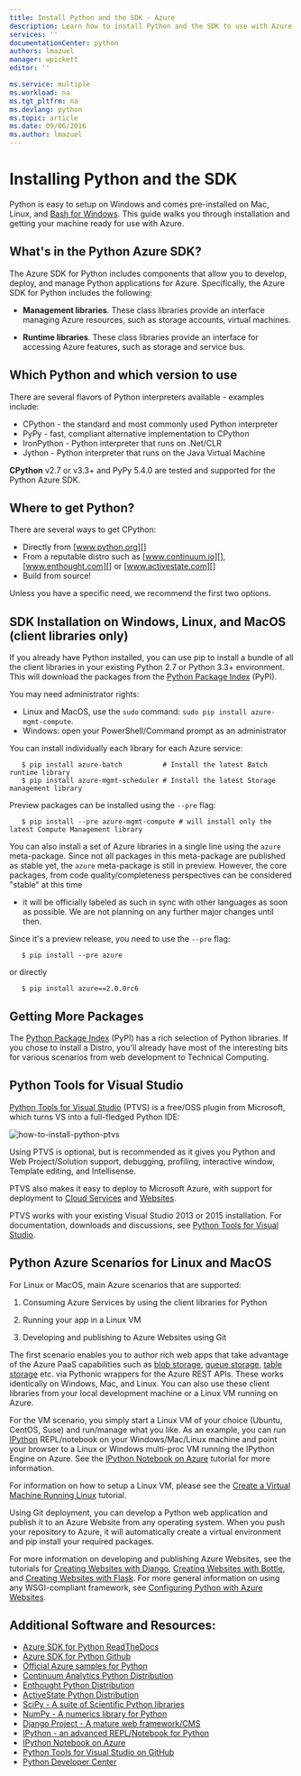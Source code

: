 ```yaml
---
title: Install Python and the SDK - Azure
description: Learn how to install Python and the SDK to use with Azure.
services: ''
documentationCenter: python
authors: lmazuel
manager: wpickett
editor: ''

ms.service: multiple
ms.workload: na
ms.tgt_pltfrm: na
ms.devlang: python
ms.topic: article
ms.date: 09/06/2016
ms.author: lmazuel
---
```


# Installing Python and the SDK

Python is easy to setup on Windows and comes pre-installed on Mac, Linux, and [Bash for Windows](https://msdn.microsoft.com/commandline/wsl/about). This guide walks you through installation and getting your machine ready for use with Azure.

## What's in the Python Azure SDK?

The Azure SDK for Python includes components that allow you to develop, deploy, and manage Python applications for Azure. Specifically, the Azure SDK for Python includes the following:

* **Management libraries**. These class libraries provide an interface managing Azure resources, such as storage accounts, virtual machines.

* **Runtime libraries**. These class libraries provide an interface for accessing Azure features, such as storage and service bus.

## Which Python and which version to use

There are several flavors of Python interpreters available - examples include:

* CPython - the standard and most commonly used Python interpreter
* PyPy - fast, compliant alternative implementation to CPython
* IronPython - Python interpreter that runs on .Net/CLR
* Jython - Python interpreter that runs on the Java Virtual Machine

**CPython** v2.7 or v3.3+ and PyPy 5.4.0 are tested and supported for the Python Azure SDK.

## Where to get Python?

There are several ways to get CPython:

* Directly from [www.python.org][]
* From a reputable distro such as [www.continuum.io][], [www.enthought.com][] or [www.activestate.com][]
* Build from source!

Unless you have a specific need, we recommend the first two options.

## SDK Installation on Windows, Linux, and MacOS (client libraries only)

If you already have Python installed, you can use pip to install a bundle of all the client libraries in your existing Python 2.7 or Python 3.3+ environment. This will download the packages from the [Python Package Index][] (PyPI).

You may need administrator rights:

- Linux and MacOS, use the `sudo` command: `sudo pip install azure-mgmt-compute`.
- Windows: open your PowerShell/Command prompt as an administrator

You can install individually each library for each Azure service:

```console
   $ pip install azure-batch          # Install the latest Batch runtime library
   $ pip install azure-mgmt-scheduler # Install the latest Storage management library
```

Preview packages can be installed using the `--pre` flag:

```console
   $ pip install --pre azure-mgmt-compute # will install only the latest Compute Management library
```

You can also install a set of Azure libraries in a single line using the `azure` meta-package. Since not all packages in this meta-package are published as stable yet, the `azure` meta-package is still in preview. 
However, the core packages, from code quality/completeness perspectives can be considered "stable" at this time
- it will be officially labeled as such in sync with other languages as soon as possible. 
We are not planning on any further major changes until then.

Since it's a preview release, you need to use the `--pre` flag:

```console
   $ pip install --pre azure
```

or directly

```console
   $ pip install azure==2.0.0rc6
```

## Getting More Packages

The [Python Package Index][] (PyPI) has a rich selection of Python libraries.  If you chose to install a Distro, you'll already have most of the interesting bits for various scenarios from web development to Technical Computing.

## Python Tools for Visual Studio

[Python Tools for Visual Studio][] (PTVS) is a free/OSS plugin from Microsoft, which turns VS into a full-fledged Python IDE:

![how-to-install-python-ptvs](./media/python-how-to-install/how-to-install-python-ptvs.png)

Using PTVS is optional, but is recommended as it gives you Python and Web Project/Solution support, debugging, profiling, interactive window, Template editing, and Intellisense.

PTVS also makes it easy to deploy to Microsoft Azure, with support for deployment to [Cloud Services][] and [Websites][].

PTVS works with your existing Visual Studio 2013 or 2015 installation.  For documentation, downloads and discussions, see [Python Tools for Visual Studio].  

## Python Azure Scenarios for Linux and MacOS

For Linux or MacOS, main Azure scenarios that are supported:

1. Consuming Azure Services by using the client libraries for Python

2. Running your app in a Linux VM

3. Developing and publishing to Azure Websites using Git

The first scenario enables you to author rich web apps that take advantage of the Azure PaaS capabilities such as [blob storage][], [queue storage][], [table storage][] etc. via Pythonic wrappers for the Azure REST APIs. These works identically on Windows, Mac, and Linux.  You can also use these client libraries from your local development machine or a Linux VM running on Azure.

For the VM scenario, you simply start a Linux VM of your choice (Ubuntu, CentOS, Suse) and run/manage what you like.  As an example, you can run [IPython][] REPL/notebook on your Windows/Mac/Linux machine and point your browser to a Linux or Windows multi-proc VM running the IPython Engine on Azure. See the [IPython Notebook on Azure][] tutorial for more information.

For information on how to setup a Linux VM, please see the [Create a Virtual Machine Running Linux][] tutorial.

Using Git deployment, you can develop a Python web application and publish it to an Azure Website from any operating system.  When you push your repository to Azure, it will automatically create a virtual environment and pip install your required packages.

For more information on developing and publishing Azure Websites, see the tutorials for [Creating Websites with Django][], [Creating Websites with Bottle][], and [Creating Websites with Flask][]. For more general information on using any WSGI-compliant framework, see [Configuring Python with Azure Websites][].

## Additional Software and Resources:

* [Azure SDK for Python ReadTheDocs](http://azure-sdk-for-python.readthedocs.io/en/latest/)
* [Azure SDK for Python Github](https://github.com/Azure/azure-sdk-for-python)
* [Official Azure samples for Python](https://azure.microsoft.com/documentation/samples/?platform=python)
* [Continuum Analytics Python Distribution][]
* [Enthought Python Distribution][]
* [ActiveState Python Distribution][]
* [SciPy - A suite of Scientific Python libraries][]
* [NumPy - A numerics library for Python][]
* [Django Project - A mature web framework/CMS][]
* [IPython - an advanced REPL/Notebook for Python][]
* [IPython Notebook on Azure][]
* [Python Tools for Visual Studio on GitHub][]
* [Python Developer Center](/develop/python/)

[Continuum Analytics Python Distribution]: http://continuum.io
[Enthought Python Distribution]: http://www.enthought.com
[ActiveState Python Distribution]: http://www.activestate.com
[www.python.org]: http://www.python.org
[www.continuum.io]: http://continuum.io
[www.enthought.com]: http://www.enthought.com
[www.activestate.com]: http://www.activestate.com
[SciPy - A suite of Scientific Python libraries]: http://www.scipy.org
[NumPy - A numerics library for Python]: http://www.numpy.org
[Django Project - A mature web framework/CMS]: http://www.djangoproject.com
[IPython - an advanced REPL/Notebook for Python]: http://ipython.org
[IPython]: http://ipython.org
[IPython Notebook on Azure]: virtual-machines-linux-jupyter-notebook.md
[Cloud Services]: cloud-services-python-ptvs.md
[Websites]: web-sites-python-ptvs-django-mysql.md
[Python Tools for Visual Studio]: http://aka.ms/ptvs
[Python Tools for Visual Studio on GitHub]: https://github.com/microsoft/ptvs
[Python Package Index]: http://pypi.python.org/pypi
[Microsoft Azure SDK for Python 2.7]: http://go.microsoft.com/fwlink/?LinkId=254281
[Microsoft Azure SDK for Python 3.4]: http://go.microsoft.com/fwlink/?LinkID=516990
[Setting up a Linux VM via the Azure portal]: create-and-configure-opensuse-vm-in-portal.md
[How to use the Azure Command-Line Interface]: crossplat-cmd-tools.md
[Create a Virtual Machine Running Linux]: virtual-machines-linux-quick-create-cli.md
[Creating Websites with Django]: web-sites-python-create-deploy-django-app.md
[Creating Websites with Bottle]: web-sites-python-create-deploy-bottle-app.md
[Creating Websites with Flask]: web-sites-python-create-deploy-flask-app.md
[Configuring Python with Azure Websites]: web-sites-python-configure.md
[table storage]: storage-python-how-to-use-table-storage.md
[queue storage]: storage-python-how-to-use-queue-storage.md
[blob storage]: storage-python-how-to-use-blob-storage.md